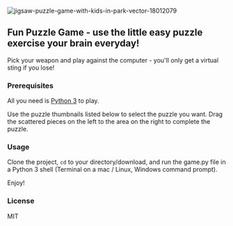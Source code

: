 ![jigsaw-puzzle-game-with-kids-in-park-vector-18012079](https://user-images.githubusercontent.com/90261613/156909861-9d86ce39-e312-46af-a12a-a1e348f9f146.jpg)
## Fun Puzzle Game - use the little easy puzzle exercise your brain everyday!

Pick your weapon and play against the computer - you'll only get a virtual sting if you lose!

### Prerequisites

All you need is <a href="https://www.python.org/" target="_blank">Python 3</a> to play.

Use the puzzle thumbnails listed below to select the puzzle you want. Drag the scattered pieces on the left to the area on the right to complete the puzzle.

### Usage
Clone the project, <code>cd</code> to your directory/download, and run the game.py file in a Python 3 shell (Terminal on a mac / Linux, Windows command prompt).

Enjoy!

### License 
MIT
